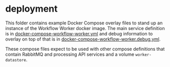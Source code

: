 # deployment

This folder contains example Docker Compose overlay files to stand up an instance of the Workflow Worker docker image. The main service definition is in [docker-compose-workflow-worker.yml](docker-compose-workflow-worker.yml) and debug information to overlay on top of that is in [docker-compose-workflow-worker.debug.yml](docker-compose-workflow-worker.debug.yml).

These compose files expect to be used with other compose definitions that contain RabbitMQ and processing API services and a volume `worker-datastore`.